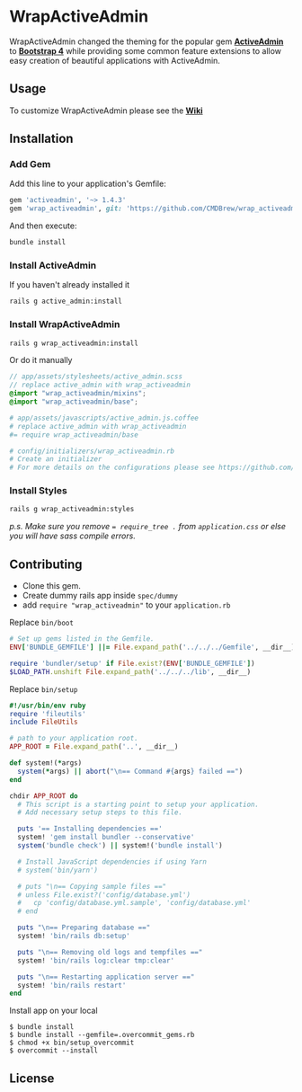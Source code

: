 # WrapActiveAdmin
WrapActiveAdmin changed the theming for the popular gem **[ActiveAdmin](https://activeadmin.info/)** to **[Bootstrap 4](https://getbootstrap.com/)** while providing some common feature extensions to allow easy creation of beautiful applications with ActiveAdmin.

## Usage
To customize WrapActiveAdmin please see the **[Wiki](https://github.com/CMDBrew/wrap_activeadmin_v2/wiki)**

## Installation
### Add Gem
Add this line to your application's Gemfile:
```ruby
gem 'activeadmin', '~> 1.4.3'
gem 'wrap_activeadmin', git: 'https://github.com/CMDBrew/wrap_activeadmin_v2.git', tag: '1.4.3.rc.1'
```

And then execute:
```bash
bundle install
```

### Install ActiveAdmin
If you haven't already installed it
```bash
rails g active_admin:install
```

### Install WrapActiveAdmin
```bash
rails g wrap_activeadmin:install
```

Or do it manually
```scss
// app/assets/stylesheets/active_admin.scss
// replace active_admin with wrap_activeadmin
@import "wrap_activeadmin/mixins";
@import "wrap_activeadmin/base";
```

```coffee
# app/assets/javascripts/active_admin.js.coffee
# replace active_admin with wrap_activeadmin
#= require wrap_activeadmin/base
```

```ruby
# config/initializers/wrap_activeadmin.rb
# Create an initializer
# For more details on the configurations please see https://github.com/CMDBrew/wrap_activeadmin_v2/wiki/Configurations
```

### Install Styles
```bash
rails g wrap_activeadmin:styles
```

*p.s. Make sure you remove `= require_tree .` from `application.css` or else you will have sass compile errors.*

## Contributing
- Clone this gem.
- Create dummy rails app inside `spec/dummy`
- add `require "wrap_activeadmin"` to your `application.rb`

Replace `bin/boot`
```ruby
# Set up gems listed in the Gemfile.
ENV['BUNDLE_GEMFILE'] ||= File.expand_path('../../../Gemfile', __dir__)

require 'bundler/setup' if File.exist?(ENV['BUNDLE_GEMFILE'])
$LOAD_PATH.unshift File.expand_path('../../../lib', __dir__)
```

Replace `bin/setup`
```ruby
#!/usr/bin/env ruby
require 'fileutils'
include FileUtils

# path to your application root.
APP_ROOT = File.expand_path('..', __dir__)

def system!(*args)
  system(*args) || abort("\n== Command #{args} failed ==")
end

chdir APP_ROOT do
  # This script is a starting point to setup your application.
  # Add necessary setup steps to this file.

  puts '== Installing dependencies =='
  system! 'gem install bundler --conservative'
  system('bundle check') || system!('bundle install')

  # Install JavaScript dependencies if using Yarn
  # system('bin/yarn')

  # puts "\n== Copying sample files =="
  # unless File.exist?('config/database.yml')
  #   cp 'config/database.yml.sample', 'config/database.yml'
  # end

  puts "\n== Preparing database =="
  system! 'bin/rails db:setup'

  puts "\n== Removing old logs and tempfiles =="
  system! 'bin/rails log:clear tmp:clear'

  puts "\n== Restarting application server =="
  system! 'bin/rails restart'
end
```

Install app on your local
```
$ bundle install
$ bundle install --gemfile=.overcommit_gems.rb
$ chmod +x bin/setup_overcommit
$ overcommit --install
```

## License
